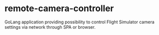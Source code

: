 # remote-camera-controller
GoLang application providing possibility to control Flight Simulator camera settings via network through SPA or browser.
